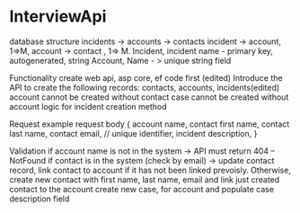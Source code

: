 # InterviewApi
database structure
incidents -> accounts -> contacts
incident -> account, 1=>M,
account -> contact , 1=> M.
Incident, incident name - primary key, autogenerated, string
Account, Name - > unique string field

Functionality
create web api, asp core, ef code first (edited)
Introduce the API to create the following records: contacts, accounts, incidents(edited)
account cannot be created without contact
case cannot be created without account
logic for incident creation method

Request example
request body
{
account name,
contact first name,
contact last name,
contact email, // unique identifier,
incident description,
}

Validation
if account name is not in the system -> API must return 404 – NotFound
if contact is in the system (check by email) -> update contact record, link contact to account if it has not been linked prevoisly.
Otherwise,
create new contact with first name, last name, email and
link just created contact to the account
create new case, for account and populate case description field
